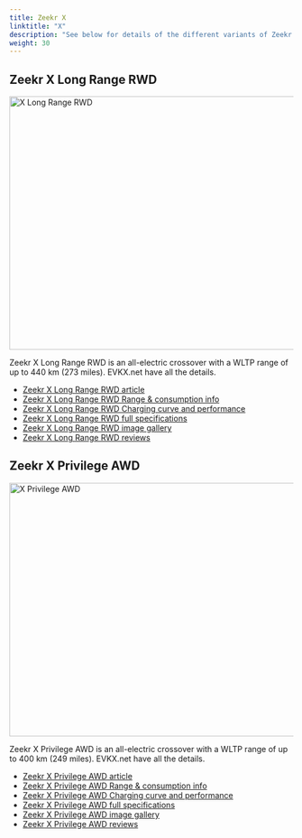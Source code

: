```yaml
---
title: Zeekr X
linktitle: "X"
description: "See below for details of the different variants of Zeekr X"
weight: 30
---
```

## Zeekr X Long Range RWD

<a href="/models/zeekr/x/x_long_range_rwd/"><img src="https://media.evkx.net/multimedia/models/zeekr/x/x_long_range_rwd/main_1_st.jpg" width="800" height="449" alt="X Long Range RWD" ></a>

Zeekr X Long Range RWD is an all-electric crossover with a WLTP range of up to 440 km (273 miles). EVKX.net have all the details. 

- [Zeekr X Long Range RWD article](/models/zeekr/x/x_long_range_rwd/)
- [Zeekr X Long Range RWD Range & consumption info](/models/zeekr/x/x_long_range_rwd//rangeandconsumption)
- [Zeekr X Long Range RWD Charging curve and performance](/models/zeekr/x/x_long_range_rwd//chargingcurve)
- [Zeekr X Long Range RWD full specifications](/models/zeekr/x/x_long_range_rwd//specifications)
- [Zeekr X Long Range RWD image gallery](/models/zeekr/x/x_long_range_rwd//gallery)
- [Zeekr X Long Range RWD reviews](/models/zeekr/x/x_long_range_rwd//reviews)

## Zeekr X Privilege AWD

<a href="/models/zeekr/x/x_privilege_awd/"><img src="https://media.evkx.net/multimedia/models/zeekr/x/x_privilege_awd/main_1_st.jpg" width="800" height="449" alt="X Privilege AWD" ></a>

Zeekr X Privilege AWD is an all-electric crossover with a WLTP range of up to 400 km (249 miles). EVKX.net have all the details. 

- [Zeekr X Privilege AWD article](/models/zeekr/x/x_privilege_awd/)
- [Zeekr X Privilege AWD Range & consumption info](/models/zeekr/x/x_privilege_awd//rangeandconsumption)
- [Zeekr X Privilege AWD Charging curve and performance](/models/zeekr/x/x_privilege_awd//chargingcurve)
- [Zeekr X Privilege AWD full specifications](/models/zeekr/x/x_privilege_awd//specifications)
- [Zeekr X Privilege AWD image gallery](/models/zeekr/x/x_privilege_awd//gallery)
- [Zeekr X Privilege AWD reviews](/models/zeekr/x/x_privilege_awd//reviews)

